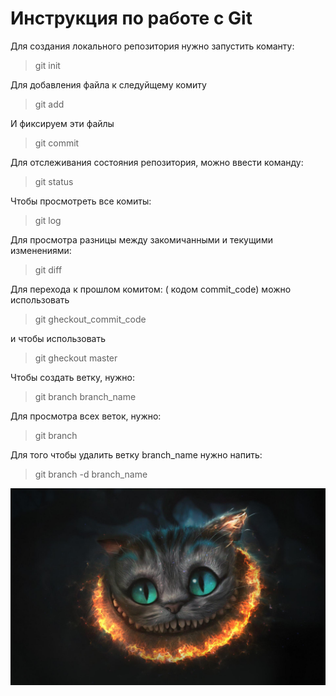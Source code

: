 # Инструкция по работе с Git

Для создания локального репозитория нужно запустить команту:
> git init

Для добавления файла к следуйщему комиту 
> git add

И фиксируем эти файлы 
> git commit 

Для отслеживания состояния репозитория, можно ввести команду:
> git status 

Чтобы просмотреть все комиты:
>git log 

Для просмотра разницы между закомичанными и текущими изменениями:
>git diff 

Для перехода к прошлом комитом: ( кодом commit_code) можно использовать 
>git gheckout_commit_code

и чтобы использовать 
> git gheckout master

Чтобы создать ветку, нужно:
>git branch branch_name

Для просмотра всех веток, нужно:
>git branch

Для того чтобы удалить ветку branch_name нужно напить:
>git branch -d branch_name

![какая-то картинка](wa.jpg)
